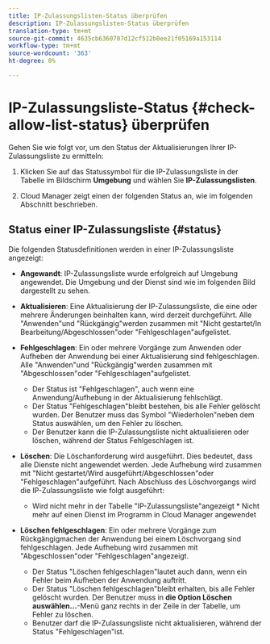 ```yaml
---
title: IP-Zulassungslisten-Status überprüfen
description: IP-Zulassungslisten-Status überprüfen
translation-type: tm+mt
source-git-commit: 4635cb6360707d12cf512b0ee21f05169a153114
workflow-type: tm+mt
source-wordcount: '363'
ht-degree: 0%

---
```



# IP-Zulassungsliste-Status {#check-allow-list-status} überprüfen

Gehen Sie wie folgt vor, um den Status der Aktualisierungen Ihrer IP-Zulassungsliste zu ermitteln:

1. Klicken Sie auf das Statussymbol für die IP-Zulassungsliste in der Tabelle im Bildschirm **Umgebung** und wählen Sie **IP-Zulassungslisten**.

1. Cloud Manager zeigt einen der folgenden Status an, wie im folgenden Abschnitt beschrieben.

## Status einer IP-Zulassungsliste {#status}

Die folgenden Statusdefinitionen werden in einer IP-Zulassungsliste angezeigt:

* **Angewandt**: IP-Zulassungsliste wurde erfolgreich auf Umgebung angewendet.  Die Umgebung und der Dienst sind wie im folgenden Bild dargestellt zu sehen.

* **Aktualisieren**: Eine Aktualisierung der IP-Zulassungsliste, die eine oder mehrere Änderungen beinhalten kann, wird derzeit durchgeführt. Alle &quot;Anwenden&quot;und &quot;Rückgängig&quot;werden zusammen mit &quot;Nicht gestartet/In Bearbeitung/Abgeschlossen&quot;oder &quot;Fehlgeschlagen&quot;aufgelistet.

* **Fehlgeschlagen**: Ein oder mehrere Vorgänge zum Anwenden oder Aufheben der Anwendung bei einer Aktualisierung sind fehlgeschlagen. Alle &quot;Anwenden&quot;und &quot;Rückgängig&quot;werden zusammen mit &quot;Abgeschlossen&quot;oder &quot;Fehlgeschlagen&quot;aufgelistet.
   * Der Status ist &quot;Fehlgeschlagen&quot;, auch wenn eine Anwendung/Aufhebung in der Aktualisierung fehlschlägt.
   * Der Status &quot;Fehlgeschlagen&quot;bleibt bestehen, bis alle Fehler gelöscht wurden. Der Benutzer muss das Symbol &quot;Wiederholen&quot;neben dem Status auswählen, um den Fehler zu löschen.
   * Der Benutzer kann die IP-Zulassungsliste nicht aktualisieren oder löschen, während der Status Fehlgeschlagen ist.

* **Löschen**: Die Löschanforderung wird ausgeführt. Dies bedeutet, dass alle Dienste nicht angewendet werden. Jede Aufhebung wird zusammen mit &quot;Nicht gestartet/Wird ausgeführt/Abgeschlossen&quot;oder &quot;Fehlgeschlagen&quot;aufgeführt.
Nach Abschluss des Löschvorgangs wird die IP-Zulassungsliste wie folgt ausgeführt:
   * Wird nicht mehr in der Tabelle &quot;IP-Zulassungsliste&quot;angezeigt * Nicht mehr auf einen Dienst im Programm in Cloud Manager angewendet

* **Löschen fehlgeschlagen**: Ein oder mehrere Vorgänge zum Rückgängigmachen der Anwendung bei einem Löschvorgang sind fehlgeschlagen. Jede Aufhebung wird zusammen mit &quot;Abgeschlossen&quot;oder &quot;Fehlgeschlagen&quot;angezeigt.

   * Der Status &quot;Löschen fehlgeschlagen&quot;lautet auch dann, wenn ein Fehler beim Aufheben der Anwendung auftritt.
   * Der Status &quot;Löschen fehlgeschlagen&quot;bleibt erhalten, bis alle Fehler gelöscht wurden. Der Benutzer muss in **die Option Löschen auswählen...**-Menü ganz rechts in der Zeile in der Tabelle, um Fehler zu löschen.
   * Benutzer darf die IP-Zulassungsliste nicht aktualisieren, während der Status &quot;Fehlgeschlagen&quot;ist.


